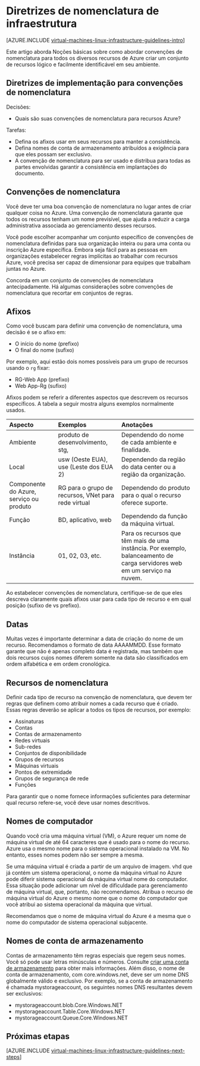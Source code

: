 <properties
    pageTitle="Infraestrutura Diretrizes de nomenclatura | Microsoft Azure"
    description="Saiba mais sobre as diretrizes de design e implementação chaves para nomear nos serviços de infraestrutura Azure."
    documentationCenter=""
    services="virtual-machines-linux"
    authors="iainfoulds"
    manager="timlt"
    editor=""
    tags="azure-resource-manager"/>

<tags
    ms.service="virtual-machines-linux"
    ms.workload="infrastructure-services"
    ms.tgt_pltfrm="vm-linux"
    ms.devlang="na"
    ms.topic="article"
    ms.date="09/08/2016"
    ms.author="iainfou"/>

# <a name="infrastructure-naming-guidelines"></a>Diretrizes de nomenclatura de infraestrutura

[AZURE.INCLUDE [virtual-machines-linux-infrastructure-guidelines-intro](../../includes/virtual-machines-linux-infrastructure-guidelines-intro.md)] 

Este artigo aborda Noções básicas sobre como abordar convenções de nomenclatura para todos os diversos recursos de Azure criar um conjunto de recursos lógico e facilmente identificável em seu ambiente.

## <a name="implementation-guidelines-for-naming-conventions"></a>Diretrizes de implementação para convenções de nomenclatura

Decisões:

- Quais são suas convenções de nomenclatura para recursos Azure?

Tarefas:

- Defina os afixos usar em seus recursos para manter a consistência.
- Defina nomes de conta de armazenamento atribuídos a exigência para que eles possam ser exclusivo.
- A convenção de nomenclatura para ser usado e distribua para todas as partes envolvidas garantir a consistência em implantações do documento.

## <a name="naming-conventions"></a>Convenções de nomenclatura

Você deve ter uma boa convenção de nomenclatura no lugar antes de criar qualquer coisa no Azure. Uma convenção de nomenclatura garante que todos os recursos tenham um nome previsível, que ajuda a reduzir a carga administrativa associada ao gerenciamento desses recursos.

Você pode escolher acompanhar um conjunto específico de convenções de nomenclatura definidas para sua organização inteira ou para uma conta ou inscrição Azure específica. Embora seja fácil para as pessoas em organizações estabelecer regras implícitas ao trabalhar com recursos Azure, você precisa ser capaz de dimensionar para equipes que trabalham juntas no Azure.

Concorda em um conjunto de convenções de nomenclatura antecipadamente. Há algumas considerações sobre convenções de nomenclatura que recortar em conjuntos de regras.

## <a name="affixes"></a>Afixos

Como você buscam para definir uma convenção de nomenclatura, uma decisão é se o afixo em:

- O início do nome (prefixo)
- O final do nome (sufixo)

Por exemplo, aqui estão dois nomes possíveis para um grupo de recursos usando o `rg` fixar:

- RG-Web App (prefixo)
- Web App-Rg (sufixo)

Afixos podem se referir a diferentes aspectos que descrevem os recursos específicos. A tabela a seguir mostra alguns exemplos normalmente usados.

| Aspecto                               | Exemplos                                                               | Anotações                                                                                                      |
|:-------------------------------------|:-----------------------------------------------------------------------|:-----------------------------------------------------------------------------------------------------------|
| Ambiente                          | produto de desenvolvimento, stg,                                                         | Dependendo do nome de cada ambiente e finalidade.                                                     |
| Local                             | usw (Oeste EUA), use (Leste dos EUA 2)                                         | Dependendo da região do data center ou a região da organização.                               |
| Componente do Azure, serviço ou produto | RG para o grupo de recursos, VNet para rede virtual                        | Dependendo do produto para o qual o recurso oferece suporte.                                          |
| Função                                 | BD, aplicativo, web                                                           | Dependendo da função da máquina virtual.                                                              |
| Instância                             | 01, 02, 03, etc.                                                       | Para os recursos que têm mais de uma instância. Por exemplo, balanceamento de carga servidores web em um serviço na nuvem. |


Ao estabelecer convenções de nomenclatura, certifique-se de que eles descreva claramente quais afixos usar para cada tipo de recurso e em qual posição (sufixo de vs prefixo).

## <a name="dates"></a>Datas

Muitas vezes é importante determinar a data de criação do nome de um recurso. Recomendamos o formato de data AAAAMMDD. Esse formato garante que não é apenas completo data é registrada, mas também que dois recursos cujos nomes diferem somente na data são classificados em ordem alfabética e em ordem cronológica.

## <a name="naming-resources"></a>Recursos de nomenclatura

Definir cada tipo de recurso na convenção de nomenclatura, que devem ter regras que definem como atribuir nomes a cada recurso que é criado. Essas regras deverão se aplicar a todos os tipos de recursos, por exemplo:

- Assinaturas
- Contas
- Contas de armazenamento
- Redes virtuais
- Sub-redes
- Conjuntos de disponibilidade
- Grupos de recursos
- Máquinas virtuais
- Pontos de extremidade
- Grupos de segurança de rede
- Funções

Para garantir que o nome fornece informações suficientes para determinar qual recurso refere-se, você deve usar nomes descritivos.

## <a name="computer-names"></a>Nomes de computador

Quando você cria uma máquina virtual (VM), o Azure requer um nome de máquina virtual de até 64 caracteres que é usado para o nome do recurso. Azure usa o mesmo nome para o sistema operacional instalado na VM. No entanto, esses nomes podem não ser sempre a mesma.

Se uma máquina virtual é criada a partir de um arquivo de imagem. vhd que já contém um sistema operacional, o nome da máquina virtual no Azure pode diferir sistema operacional da máquina virtual nome do computador. Essa situação pode adicionar um nível de dificuldade para gerenciamento de máquina virtual, que, portanto, não recomendamos. Atribua o recurso de máquina virtual do Azure o mesmo nome que o nome do computador que você atribui ao sistema operacional da máquina que virtual.

Recomendamos que o nome de máquina virtual do Azure é a mesma que o nome do computador de sistema operacional subjacente.

## <a name="storage-account-names"></a>Nomes de conta de armazenamento

Contas de armazenamento têm regras especiais que regem seus nomes. Você só pode usar letras minúsculas e números. Consulte [criar uma conta de armazenamento](../storage/storage-create-storage-account.md#create-a-storage-account) para obter mais informações. Além disso, o nome de conta de armazenamento, com core.windows.net, deve ser um nome DNS globalmente válido e exclusivo. Por exemplo, se a conta de armazenamento é chamada mystorageaccount, os seguintes nomes DNS resultantes devem ser exclusivos:

- mystorageaccount.blob.Core.Windows.NET
- mystorageaccount.Table.Core.Windows.NET
- mystorageaccount.Queue.Core.Windows.NET


## <a name="next-steps"></a>Próximas etapas
[AZURE.INCLUDE [virtual-machines-linux-infrastructure-guidelines-next-steps](../../includes/virtual-machines-linux-infrastructure-guidelines-next-steps.md)] 